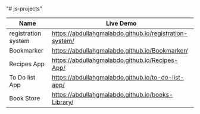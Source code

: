 "# js-projects" 
 
  | Name  | Live Demo  |
|----------|----------|
| registration system |https://abdullahgmalabdo.github.io/registration-system/|
| Bookmarker  |https://abdullahgmalabdo.github.io/Bookmarker/|
| Recipes App  |https://abdullahgmalabdo.github.io/Recipes-App/|
| To Do list App  |https://abdullahgmalabdo.github.io/to-do-list-app/|
| Book Store | https://abdullahgmalabdo.github.io/books-Library/|





